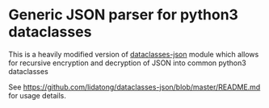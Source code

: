 # Generic JSON parser for python3 dataclasses

This is a heavily modified version of 
[dataclasses-json](https://pypi.org/project/dataclasses-json/)
module which allows for recursive encryption
and decryption of JSON into common python3 dataclasses


See https://github.com/lidatong/dataclasses-json/blob/master/README.md
for usage details.
